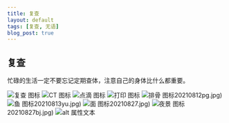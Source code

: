 ```yaml
---
title: 复查
layout: default
tags: [复查, 无语]
blog_post: true
---
```


## 复查

忙碌的生活一定不要忘记定期查体，注意自己的身体比什么都重要。

![复查 图标](https://cdn.jsdelivr.net/gh/qinghongjiao/cdn/blog/20210812.jpg)
![CT 图标](https://cdn.jsdelivr.net/gh/qinghongjiao/cdn/blog/20210813ct.jpg)
![点滴 图标](https://cdn.jsdelivr.net/gh/qinghongjiao/cdn/blog/20210813z.jpg)
![打印 图标](https://cdn.jsdelivr.net/gh/qinghongjiao/cdn/blog/20210813dy.jpg)
![排骨 图标](https://cdn.jsdelivr.net/gh/qinghongjiao/cdn/blog/)20210812pg.jpg)
![鱼 图标](https://cdn.jsdelivr.net/gh/qinghongjiao/cdn/blog/)20210813yu.jpg)
![面 图标](https://cdn.jsdelivr.net/gh/qinghongjiao/cdn/blog/)20210827.jpg)
![夜景 图标](https://cdn.jsdelivr.net/gh/qinghongjiao/cdn/blog/)20210827bj.jpg)
![alt 属性文本](图片地址 "可选标题")
